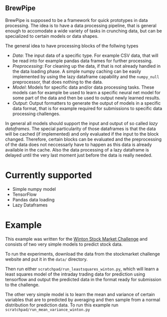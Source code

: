 ## BrewPipe

BrewPipe is supposed to be a framework for quick prototypes in data processing.
The idea is to have a data processing pipeline, that is general enough to 
accomodate a wide variety of tasks in crunching data, but can be specialized 
to certain models or data shapes.

The general idea to have processing blocks of the follwing types

* *Data*: The input data of a specific type. For example CSV data, that will be
  read into for example pandas data frames for further processing.
* *Preprocessing*: For cleaning up the data, if that is not already handled in
  the data loading phase. A simple numpy caching can be easily implemented by 
  using the lazy dataframe capability and the `numpy_null` preprocessor, that
  does nothing to the data.
* *Model*: Models for specific data and/or data processing tasks. These models
  can for example be used to learn a specific neural net model for some part of
  the data and then be used to output newly learned results.
* *Output*: Output formatters to generate the output of models in a specific 
  data format, that is for example required for submissions to specific 
  data processing challenges.

In general all models should support the input and output of so called _lazy dataframes_.
The special particularity of those dataframes is that the data will be cached (if
implemented) and only evaluated if the input to the block changed. Therefore,
certain blocks can be evaluated and the preprocessing of the data does not neccessarly
have to happen as this data is already available in the cache. Also the data 
processing of a lazy dataframe is delayed until the very last moment just before
the data is really needed.

# Currently supported

* Simple numpy model
* TensorFlow
* Pandas data loading
* Lazy Dataframes

# Example

This example was written for the 
[Winton Stock Market Challenge](https://www.kaggle.com/c/the-winton-stock-market-challenge) 
and consists of two very simple models to predict stock data.

To run the experiments, download the data from the stockmarket challenge
website and put it in the `data/` directory.

Then run either `scratchpad/run_leastsquares_winton.py`, which will learn a 
least squares model of the intraday trading data for prediction using tensorflow
and output the predicted data in the format ready for submission to the challenge.

The other very simple model is to learn the mean and variance of certain variables
that are to predicted by averaging and then sample from a normal distribution for
prediction data. To run this example run `scratchpad/run_mean_variance_winton.py`


